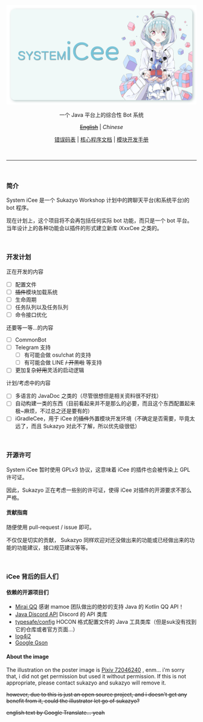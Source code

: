 <div align="center">

![post.png](post-card@0.75x.png)

一个 Java 平台上的综合性 Bot 系统

[~~English~~]()
| *Chinese*

[错误码表](errors.md)
| [核心程序文档](https://book.sukazyo.cc/icee/)
| [模块开发手册](https://book.sukazyo.cc/icee-module-dev/)


</div>

<br/>

---

<br/>

### 简介

System iCee 是一个 Sukazyo Workshop 计划中的跨聊天平台(和系统平台)的 bot 程序。

现在计划上，这个项目将不会再包括任何实际 bot 功能，而只是一个 bot 平台。
当年设计上的各种功能会以插件的形式建立新库 iXxxCee 之类的。

<br/>

### 开发计划

正在开发的内容
- [ ] 配置文件
- [ ] ~~插件~~模块加载系统
- [ ] 生命周期
- [ ] 任务队列以及任务队列
- [ ] 命令接口优化

还要等一等...的内容
- [ ] CommonBot
- [ ] Telegram 支持
  - [ ] 有可能会做 osu!chat 的支持
  - [ ] 有可能会做 LINE ~~/ 开黑啦~~ 等支持
- [ ] 更加复杂~~好用~~灵活的启动逻辑

计划/考虑中的内容
- [ ] 多语言的 JavaDoc 之类的（尽管很想但是相关资料很不好找）
- [ ] 自动构建一类的东西（目前看起来并不是那么的必要，而且这个东西配置起来极~麻烦，不过总之还是要有的）
- [ ] iGradleCee，用于 iCee 的~~插件~~外置模块开发环境（不确定是否需要，毕竟太远了，而且 Sukazyo 对此不了解，所以优先级很低）

<br/>

### 开源许可

System iCee 暂时使用 GPLv3 协议，这意味着 iCee 的插件也会被传染上 GPL 许可证。

因此，Sukazyo 正在考虑一些别的许可证，使得 iCee 对插件的开源要求不那么严格。

#### 贡献指南

随便使用 pull-request / issue 即可。

不仅仅是切实的贡献，
Sukazyo 同样欢迎对还没做出来的功能或已经做出来的功能的功能建议，接口规范建议等等。

<br/>

### iCee 背后的巨人们

#### 依赖的开源项目们

- [Mirai QQ](https://github.com/mamoe/mirai) 感谢 mamoe 团队做出的绝妙的支持 Java 的 Kotlin QQ API！
- [Java Discord API](https://github.com/DV8FromTheWorld/JDA) Discord 的 API 类库
- [typesafe/config](https://mvnrepository.com/artifact/com.typesafe/config) HOCON 格式配置文件的 Java 工具类库（但是suk没有找到它的仓库或者官方页面...）
- [log4j2](https://logging.apache.org/log4j/2.x/)
- [Google Gson](https://github.com/google/gson)

#### About the image

The illustration on the poster image is [Pixiv 72046240](https://www.pixiv.net/artworks/72046240)
, enm... i'm sorry that, i did not get permission but used it without permission.
If this is not appropriate, please contact sukazyo and sukazyo will remove it.

~~however, due to this is just an open source project, and i doesn't get any benefit from it, could the illustrator let go of sukazyo?~~

~~english text by Google Translate... yeah~~
